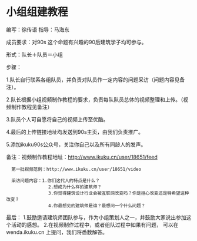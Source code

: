 # 小组组建教程
编写：徐传语     指导：马海东

成员要求：对90s 这个命题有兴趣的90后建筑学子均可参与。

形式：队长＋队员＝小组

步骤：

1.队长自行联系各组队员，并负责对队员作一定内容的问题采访（问题内容见备注）。

2.队长根据小组视频制作教程的要求，负责每队队员总体的视频整理和上传。（视频制作教程见备注）

3.队员个人可自愿将自己的视频上传至优酷。

4.最后的上传链接地址均发送到90s主页，由我们负责推广。

5.添加ikuku90s公众号，关注你自己以及所有同龄人的发声。

备注：视频制作教程地址：http://www.ikuku.cn/user/18651/feed

      第一批视频范例：http://www.ikuku.cn/user/18651/video

      采访问题内容：1.你们这代人的特点是什么？
                    2.想成为什么样的建筑师？
                    3.你觉得建筑设计行业会被互联网改变吗？你是担心改变还是特希望这种改变？
                    4.你最想见的建筑师是谁？最想问一个什么问题？

最后：
1.鼓励邀请建筑师团队参与，作为小组策划人之一，并鼓励大家说出参加这个活动的感想。
2.在视频制作过程中，或者组队过程中如果有问题， 可以在 wenda.ikuku.cn 上提问，我们将悉数解答。
